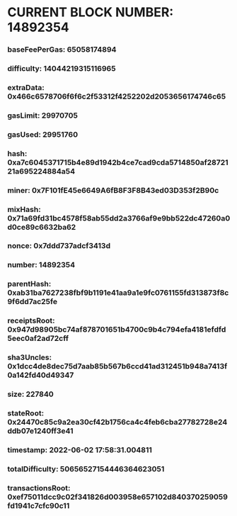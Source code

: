 # CURRENT BLOCK NUMBER: 14892354

### baseFeePerGas: 65058174894
### difficulty: 14044219315116965
### extraData: 0x466c6578706f6f6c2f53312f4252202d2053656174746c65
### gasLimit: 29970705
### gasUsed: 29951760
### hash: 0xa7c6045371715b4e89d1942b4ce7cad9cda5714850af2872121a695224884a54
### miner: 0x7F101fE45e6649A6fB8F3F8B43ed03D353f2B90c
### mixHash: 0x71a69fd31bc4578f58ab55dd2a3766af9e9bb522dc47260a0d0ce89c6632ba62
### nonce: 0x7ddd737adcf3413d
### number: 14892354
### parentHash: 0xab31ba7627238fbf9b1191e41aa9a1e9fc0761155fd313873f8c9f6dd7ac25fe
### receiptsRoot: 0x947d98905bc74af878701651b4700c9b4c794efa4181efdfd5eec0af2ad72cff
### sha3Uncles: 0x1dcc4de8dec75d7aab85b567b6ccd41ad312451b948a7413f0a142fd40d49347
### size: 227840
### stateRoot: 0x24470c85c9a2ea30cf42b1756ca4c4feb6cba27782728e24ddb07e1240ff3e41
### timestamp: 2022-06-02 17:58:31.004811
### totalDifficulty: 50656527154446364623051
### transactionsRoot: 0xef75011dcc9c02f341826d003958e657102d840370259059fd1941c7cfc90c11

